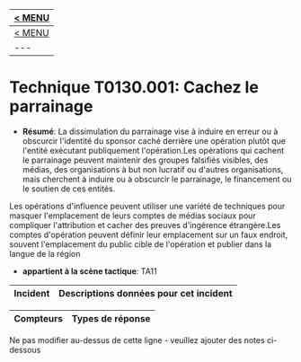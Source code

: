 |[< MENU](../README.md)|
|---|
|[< MENU](../../README.md)|
|---|
# Technique T0130.001: Cachez le parrainage

* **Résumé**: La dissimulation du parrainage vise à induire en erreur ou à obscurcir l'identité du sponsor caché derrière une opération plutôt que l'entité exécutant publiquement l'opération.Les opérations qui cachent le parrainage peuvent maintenir des groupes falsifiés visibles, des médias, des organisations à but non lucratif ou d'autres organisations, mais cherchent à induire ou à obscurcir le parrainage, le financement ou le soutien de ces entités.

Les opérations d'influence peuvent utiliser une variété de techniques pour masquer l'emplacement de leurs comptes de médias sociaux pour compliquer l'attribution et cacher des preuves d'ingérence étrangère.Les comptes d'opération peuvent définir leur emplacement sur un faux endroit, souvent l'emplacement du public cible de l'opération et publier dans la langue de la région

* **appartient à la scène tactique**: TA11


|Incident |Descriptions données pour cet incident |
|-------- |-------------------- |



|Compteurs |Types de réponse |
|-------- |-------------- |

Ne pas modifier au-dessus de cette ligne - veuillez ajouter des notes ci-dessous